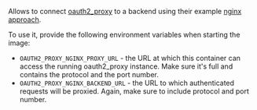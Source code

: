 Allows to connect [oauth2_proxy](https://github.com/bitly/oauth2_proxy) to a backend using their example [nginx approach](https://github.com/bitly/oauth2_proxy#configuring-for-use-with-the-nginx-auth_request-directive).

To use it, provide the following environment variables when starting the image:
* `OAUTH2_PROXY_NGINX_PROXY_URL` - the URL at which this container can access the running oauth2_proxy instance. Make sure it's full and contains the protocol and the port number.
* `OAUTH2_PROXY_NGINX_BACKEND_URL` - the URL to which authenticated requests will be proxied. Again, make sure to include protocol and port number.